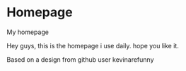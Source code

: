 # Homepage

My homepage

Hey guys, this is the homepage i use daily. hope you like it.

Based on a design from github user kevinarefunny
